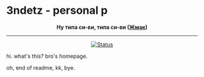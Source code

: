 # 3ndetz - personal p

<div align="center">

**Ну типа си-ви, типа си-ви ([Жмак](https://3ndetz.github.io/))**

---

[![Status](https://github.com/3ndetz/3ndetz.github.io/actions/workflows/pages/pages-build-deployment/badge.svg)](https://github.com/3ndetz/3ndetz.github.io/actions/workflows/pages/pages-build-deployment)

</div>

hi. what's this? bro's homepage.

oh, end of readme, kk, bye.
